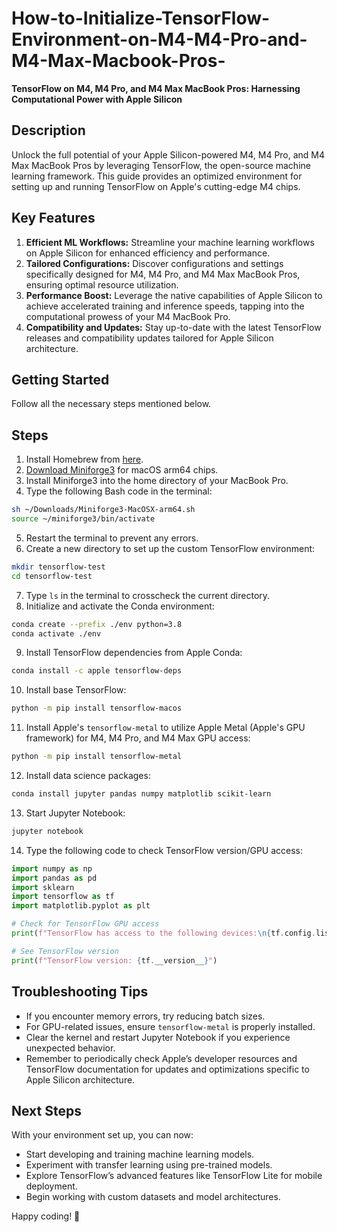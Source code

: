 # How-to-Initialize-TensorFlow-Environment-on-M4-M4-Pro-and-M4-Max-Macbook-Pros-

**TensorFlow on M4, M4 Pro, and M4 Max MacBook Pros: Harnessing Computational Power with Apple Silicon**

## Description

Unlock the full potential of your Apple Silicon-powered M4, M4 Pro, and M4 Max MacBook Pros by leveraging TensorFlow, the open-source machine learning framework. This guide provides an optimized environment for setting up and running TensorFlow on Apple's cutting-edge M4 chips.

## Key Features

1. **Efficient ML Workflows:** Streamline your machine learning workflows on Apple Silicon for enhanced efficiency and performance.
2. **Tailored Configurations:** Discover configurations and settings specifically designed for M4, M4 Pro, and M4 Max MacBook Pros, ensuring optimal resource utilization.
3. **Performance Boost:** Leverage the native capabilities of Apple Silicon to achieve accelerated training and inference speeds, tapping into the computational prowess of your M4 MacBook Pro.
4. **Compatibility and Updates:** Stay up-to-date with the latest TensorFlow releases and compatibility updates tailored for Apple Silicon architecture.

## Getting Started
Follow all the necessary steps mentioned below.

## Steps

1. Install Homebrew from [here](https://brew.sh).
2. [Download Miniforge3](https://github.com/conda-forge/miniforge/releases/latest/download/Miniforge3-MacOSX-arm64.sh) for macOS arm64 chips.
3. Install Miniforge3 into the home directory of your MacBook Pro.
4. Type the following Bash code in the terminal:
```bash
sh ~/Downloads/Miniforge3-MacOSX-arm64.sh
source ~/miniforge3/bin/activate
```
5. Restart the terminal to prevent any errors.
6. Create a new directory to set up the custom TensorFlow environment:
```bash
mkdir tensorflow-test
cd tensorflow-test
```
7. Type `ls` in the terminal to crosscheck the current directory.
8. Initialize and activate the Conda environment:
```bash
conda create --prefix ./env python=3.8
conda activate ./env
```
9. Install TensorFlow dependencies from Apple Conda:
```bash
conda install -c apple tensorflow-deps
```
10. Install base TensorFlow:
```bash
python -m pip install tensorflow-macos
```
11. Install Apple's `tensorflow-metal` to utilize Apple Metal (Apple's GPU framework) for M4, M4 Pro, and M4 Max GPU access:
```bash
python -m pip install tensorflow-metal
```
12. Install data science packages:
```bash
conda install jupyter pandas numpy matplotlib scikit-learn
```
13. Start Jupyter Notebook:
```bash
jupyter notebook
```
14. Type the following code to check TensorFlow version/GPU access:
```python
import numpy as np
import pandas as pd
import sklearn
import tensorflow as tf
import matplotlib.pyplot as plt

# Check for TensorFlow GPU access
print(f"TensorFlow has access to the following devices:\n{tf.config.list_physical_devices()}")

# See TensorFlow version
print(f"TensorFlow version: {tf.__version__}")
```

## Troubleshooting Tips

- If you encounter memory errors, try reducing batch sizes.
- For GPU-related issues, ensure `tensorflow-metal` is properly installed.
- Clear the kernel and restart Jupyter Notebook if you experience unexpected behavior.
- Remember to periodically check Apple’s developer resources and TensorFlow documentation for updates and optimizations specific to Apple Silicon architecture.

## Next Steps

With your environment set up, you can now:

- Start developing and training machine learning models.
- Experiment with transfer learning using pre-trained models.
- Explore TensorFlow’s advanced features like TensorFlow Lite for mobile deployment.
- Begin working with custom datasets and model architectures.

Happy coding! 🚀
